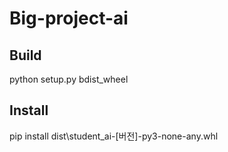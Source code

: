 # Big-project-ai

## Build

python setup.py bdist_wheel

## Install

pip install dist\student_ai-\[버전\]-py3-none-any.whl
